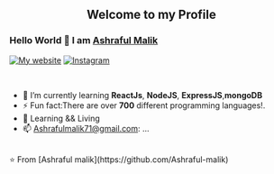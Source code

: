 

<p align="center">
 <h2 align="center">Welcome to my Profile</h2>
</p>

### Hello World 👋 I am [Ashraful Malik](https://github.com/Ashraful-malik)

[![My website](https://img.shields.io/badge/-Website-D14836?style=for-the-badge&logo=Website&logoColor=white)](https://ashraful-malik.netlify.app/)
[![Instagram](https://img.shields.io/badge/-Instagram-c13582?style=for-the-badge&logo=instagram&logoColor=white)](https://www.instagram.com/ashraful_malik_/)
<div>
  
<br />
<p>
 
- 🌱 I’m currently learning **ReactJs**, **NodeJS**, **ExpressJS**,**mongoDB**
- ⚡ Fun fact:There are over **700** different programming languages!.
- 📒 Learning && Living
- 📫 Ashrafulmalik71@gmail.com: ...

</h4>
</div>
<br />
⭐️ From [Ashraful malik](https://github.com/Ashraful-malik)
